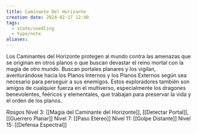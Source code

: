 ```yaml
---
title: Caminante Del Horizonte
creation date: 2024-02-17 12:40
tags:
  - state/seedling
  - type/note
aliases:
---
```

Los Caminantes del Horizonte protegen al mundo contra las amenazas que se originan en otros
planos o que buscan devastar el reino mortal con la magia de otro mundo. Buscan portales planares y los vigilan, aventurándose hacia los Planos Internos y los Planos Externos según sea necesario para perseguir a sus enemigos. Estos exploradores también son amigos de cualquier fuerza en el multiverso, especialmente los dragones benevolentes, feéricos y elementales, que trabajan para preservar la vida y el orden de los planos.



*Rasgos*
Nivel 3: [[Magia del Caminante del Horizonte]], [[Detectar Portal]], [[Guerrero Planar]]
Nivel 7: [[Paso Etéreo]]
Nivel 11: [[Golpe Distante]]
Nivel 15: [[Defensa Espectral]]